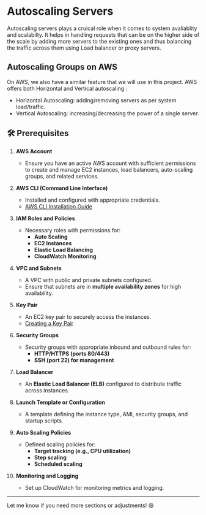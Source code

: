 # Autoscaling Servers 

Autoscaling servers plays a cruical role when it comes to system avaliablity and scalabilty.
It helps in handling requests that can be on the higher side of the scale by adding more servers to the existing ones and thus balancing the traffic across them using Load balancer or proxy servers.

## Autoscaling Groups on AWS

On AWS, we also have a similar feature that we will use in this project. AWS offers both Horizontal and Vertical autoscaling :
- Horizontal Autoscaling: adding/removing servers as per system load/traffic.
- Vertical Autoscaling: increasing/decreasing the power of a single server.

## 🛠️ Prerequisites

1. **AWS Account**
   - Ensure you have an active AWS account with sufficient permissions to create and manage EC2 instances, load balancers, auto-scaling groups, and related services.

2. **AWS CLI (Command Line Interface)**
   - Installed and configured with appropriate credentials.
   - [AWS CLI Installation Guide](https://docs.aws.amazon.com/cli/latest/userguide/install-cliv2.html)

3. **IAM Roles and Policies**
   - Necessary roles with permissions for:
     - **Auto Scaling**
     - **EC2 Instances**
     - **Elastic Load Balancing**
     - **CloudWatch Monitoring**

4. **VPC and Subnets**
   - A VPC with public and private subnets configured.
   - Ensure that subnets are in **multiple availability zones** for high availability.

5. **Key Pair**
   - An EC2 key pair to securely access the instances.
   - [Creating a Key Pair](https://docs.aws.amazon.com/AWSEC2/latest/UserGuide/ec2-key-pairs.html)

6. **Security Groups**
   - Security groups with appropriate inbound and outbound rules for:
     - **HTTP/HTTPS (ports 80/443)**
     - **SSH (port 22) for management**

7. **Load Balancer**
   - An **Elastic Load Balancer (ELB)** configured to distribute traffic across instances.

8. **Launch Template or Configuration**
   - A template defining the instance type, AMI, security groups, and startup scripts.

9. **Auto Scaling Policies**
   - Defined scaling policies for:
     - **Target tracking (e.g., CPU utilization)**
     - **Step scaling**
     - **Scheduled scaling**

10. **Monitoring and Logging**
    - Set up CloudWatch for monitoring metrics and logging.

---

Let me know if you need more sections or adjustments! 😄
